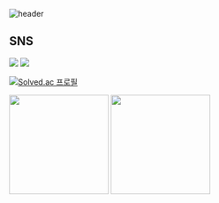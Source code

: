 ![header](https://capsule-render.vercel.app/api?type=waving&color=auto&height=400&section=header&text=Welcome&desc=LeeElijah&fontSize=60)
## SNS
<a href="https://leeelijah.oopy.io/" target="_blank"><img src="https://img.shields.io/badge/notion-000000?style=flat-square&logo=notion&logoColor=white"/></a>
<a href="https://leeelijah.tistory.com/" target="_blank"><img src="https://img.shields.io/badge/tistory-E74C3C?style=flat-square&logo=tistory&logoColor=white"/></a>


[![Solved.ac 프로필](http://mazassumnida.wtf/api/v2/generate_badge?boj=유저네임)](https://solved.ac/유저네임)
<p>
  <img height="180em" src="https://github-readme-stats.vercel.app/api?username=LeeYongSung&show_icons=true&include_all_commits=true&bg_color=30,e96443,904e95&title_color=fff&text_color=fff">
  <img height="180em" src="https://github-readme-stats.vercel.app/api/top-langs/?username=LeeYongSung&layout=compact&bg_color=30,e96443,904e95&title_color=fff&text_color=fff">
</p>
